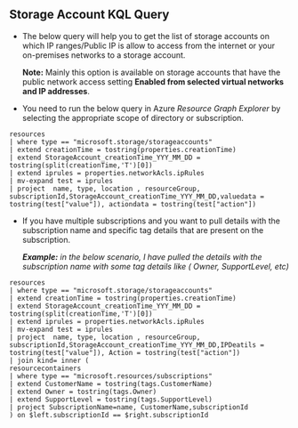##  Storage Account KQL Query

* The below query will help you to get the list of storage accounts on which IP ranges/Public IP is allow to access from the internet or your on-premises networks to a storage account.

    **Note:** Mainly this option is available on storage accounts that have the public network access setting **Enabled from selected virtual networks and IP addresses**.

* You need to run the below query in Azure *Resource Graph Explorer* by selecting the appropriate scope of directory or subscription. 

```kql
resources
| where type == "microsoft.storage/storageaccounts"
| extend creationTime = tostring(properties.creationTime)
| extend StorageAccount_creationTime_YYY_MM_DD = tostring(split(creationTime,'T')[0])
| extend iprules = properties.networkAcls.ipRules
| mv-expand test = iprules
| project  name, type, location , resourceGroup, subscriptionId,StorageAccount_creationTime_YYY_MM_DD,valuedata = tostring(test["value"]), actiondata = tostring(test["action"])
```

* If you have multiple subscriptions and you want to pull details with the subscription name and specific tag details that are present on the subscription. 

    _**Example:** in the below scenario, I have pulled the details with the subscription name with some tag details like ( Owner, SupportLevel, etc)_

 ```kql
resources
| where type == "microsoft.storage/storageaccounts"
| extend creationTime = tostring(properties.creationTime)
| extend StorageAccount_creationTime_YYY_MM_DD = tostring(split(creationTime,'T')[0])
| extend iprules = properties.networkAcls.ipRules
| mv-expand test = iprules
| project  name, type, location , resourceGroup, subscriptionId,StorageAccount_creationTime_YYY_MM_DD,IPDeatils = tostring(test["value"]), Action = tostring(test["action"])
| join kind= inner (
resourcecontainers
| where type == "microsoft.resources/subscriptions"
| extend CustomerName = tostring(tags.CustomerName)
| extend Owner = tostring(tags.Owner)
| extend SupportLevel = tostring(tags.SupportLevel)
| project SubscriptionName=name, CustomerName,subscriptionId 
) on $left.subscriptionId == $right.subscriptionId
 ```
